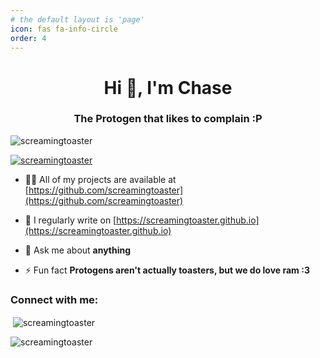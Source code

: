 ```yaml
---
# the default layout is 'page'
icon: fas fa-info-circle
order: 4
---
```


<h1 align="center">Hi 👋, I'm Chase</h1>
<h3 align="center">The Protogen that likes to complain :P</h3>

<p align="left"> <img src="https://komarev.com/ghpvc/?username=screamingtoaster&label=Profile%20views&color=0e75b6&style=flat" alt="screamingtoaster" /> </p>

<p align="left"> <a href="https://github.com/ryo-ma/github-profile-trophy"><img src="https://github-profile-trophy.vercel.app/?username=screamingtoaster" alt="screamingtoaster" /></a> </p>

- 👨‍💻 All of my projects are available at [https://github.com/screamingtoaster](https://github.com/screamingtoaster)

- 📝 I regularly write on [https://screamingtoaster.github.io](https://screamingtoaster.github.io)

- 💬 Ask me about **anything**

- ⚡ Fun fact **Protogens aren't actually toasters, but we do love ram :3**

<h3 align="left">Connect with me:</h3>
<p align="left">
</p>

<p>&nbsp;<img align="center" src="https://github-readme-stats.vercel.app/api?username=screamingtoaster&show_icons=true&locale=en" alt="screamingtoaster" /></p>

<p><img align="center" src="https://github-readme-streak-stats.herokuapp.com/?user=screamingtoaster&" alt="screamingtoaster" /></p>
